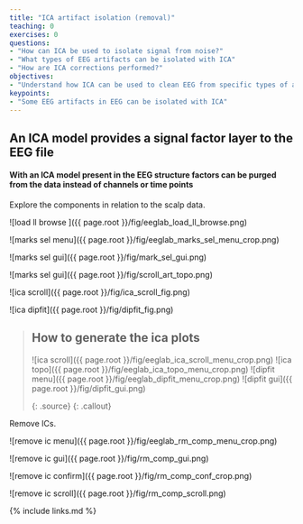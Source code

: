 ```yaml
---
title: "ICA artifact isolation (removal)"
teaching: 0
exercises: 0
questions:
- "How can ICA be used to isolate signal from noise?"
- "What types of EEG artifacts can be isolated with ICA"
- "How are ICA corrections performed?"
objectives:
- "Understand how ICA can be used to clean EEG from specific types of artifacts"
keypoints:
- "Some EEG artifacts in EEG can be isolated with ICA"
---
```

## An ICA model provides a signal factor layer to the EEG file

#### **With an ICA model present in the EEG structure factors can be purged from the data instead of channels or time points**

Explore the components in relation to the scalp data.

![load ll browse ]({{ page.root }}/fig/eeglab_load_ll_browse.png)

![marks sel menu]({{ page.root }}/fig/eeglab_marks_sel_menu_crop.png)

![marks sel gui]({{ page.root }}/fig/mark_sel_gui.png)

![marks sel gui]({{ page.root }}/fig/scroll_art_topo.png)

![ica scroll]({{ page.root }}/fig/ica_scroll_fig.png)

![ica dipfit]({{ page.root }}/fig/dipfit_fig.png)


> ## How to generate the ica plots
> ![ica scroll]({{ page.root }}/fig/eeglab_ica_scroll_menu_crop.png)
> ![ica topo]({{ page.root }}/fig/eeglab_ica_topo_menu_crop.png)
> ![dipfit menu]({{ page.root }}/fig/eeglab_dipfit_menu_crop.png)
> ![dipfit gui]({{ page.root }}/fig/dipfit_gui.png)
>
> {: .source}
{: .callout}

Remove ICs.

![remove ic menu]({{ page.root }}/fig/eeglab_rm_comp_menu_crop.png)

![remove ic gui]({{ page.root }}/fig/rm_comp_gui.png)

![remove ic confirm]({{ page.root }}/fig/rm_comp_conf_crop.png)

![remove ic scroll]({{ page.root }}/fig/rm_comp_scroll.png)

{% include links.md %}

